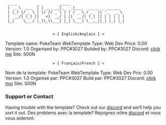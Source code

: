 ```
 ____         _         _____                       
 |  _ \  ___  | | __ ___|_   _|___   __ _  _ __ ___  
 | |_) |/ _ \ | |/ // _ \ | | / _ \ / _` || '_ ` _ \ 
 |  __/| (_) ||   <|  __/ | ||  __/| (_| || | | | | |
 |_|    \___/ |_|\_\\___| |_| \___| \__,_||_| |_| |_|
 
 ```



                         > { English/Anglais } <

Template name: PokeTeam WebTemplate
Type: Web Dev
Price: 0.00
Version: 1.0
Organised by: PPC#3027
Builded by: PPC#3027
Discord:  [click me](https://discord.gg/GbCNGmcDPd)
Site: S00N



                         > { Français/French } <
                         

Nom de la template: PokeTeam WebTemplate
Type: Web Dev
Prix: 0.00
Version: 1.0
Organisé par: PPC#3027
Build par: PPC#3027
Discord:  [click moi](https://discord.gg/GbCNGmcDPd)
Site: S00N


### Support or Contact

Having trouble with the template? Check out our [discord](https://discord.gg/GbCNGmcDPd) and we’ll help you sort it out.
Des problems avec la template? Rejoignez nôtre [discord](https://discord.gg/GbCNGmcDpd) et nous vous aideront.

